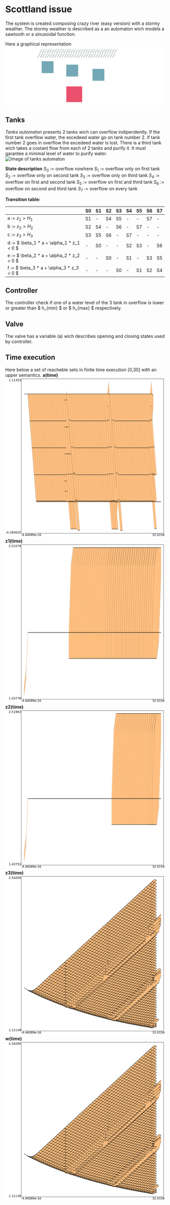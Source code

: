 # Scottland issue
The system is created composing crazy river (easy version) with a stormy weather.
The stormy weather is described as a an automaton wich models a sawtooth or a sinusoidal function.
 
Here a graphical representation
![Image of representation](.images/tank_description.png)
## Tanks
*Tanks automaton* presents 2 tanks wich can overflow indipendently. If the first tank overflow water, the excedeed water go on tank number 2. If tank number 2 goes in overflow the excedeed water is lost. There is a third tank wich takes a costant flow from each of 2 tanks and purify it. It must garantee a minimal level of water to purify water.
![Image of tanks automaton](.images/tanks_automaton.png)

**State description**
$S_0$ := overflow nowhere
$S_1$ := overflow only on first tank
$S_2$ := overflow only on second tank
$S_3$ := overflow only on third tank
$S_4$ := overflow on first and second tank
$S_5$ := overflow on first and third tank
$S_6$ := overflow on second and third tank
$S_7$ := overflow on every tank

**Transition table:**

|   | S0 | S1 | S2 | S3 | S4 | S5 | S6 | S7 |
|---|----|----|----|----|----|----|----|----|
| a := $z_1>H_1$| S1 | -  | S4 | S5 | -  | -  | S7 | -  |
| b := $z_2>H_2$ | S2 | S4 | -  | S6 | -  | S7 | -  | -  |
| c := $z_3>H_3$ | S3 | S5 | S6 | -  | S7 | -  | -  | -  |
| d := $ \beta_1 * a + \alpha_1 * z_1 < 0 $ | -  | S0 | -  | -  | S2 | S3 | -  | S6 |
| e :=  $ \beta_2 * a + \alpha_2 * z_2 < 0 $ | -  | -  | S0 | -  | S1 | -  | S3 | S5 |
| f :=  $ \beta_3 * a + \alpha_3 * z_3 < 0 $ | -  | -  | -  | S0 | -  | S1 | S2 | S4 |

## Controller
The controller check if one of a water level of the 3 tank in overflow is lower or greater than $ h_{min} $ or $ h_{max} $ respectively.

## Valve
The valve has a variable (a) wich describes opening and closing states used by controller.

## Time execution
Here below a set of reacheble sets in finite time execution [0,30] with an upper semantics.
**a(time)**
![a(t)](.images/t_a.png)
**z1(time)**
![b(t)](.images/t_z1.png)
**z2(time)**
![l(t)](.images/t_z2.png)
**z3(time)**
![p(t)](.images/t_z3.png)
**w(time)**
![p(t)](.images/t_z3.png)
